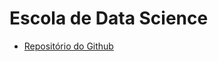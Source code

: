 # Escola de Data Science


* [Repositório do Github](https://github.com/carlosfab/escola-data-science)


